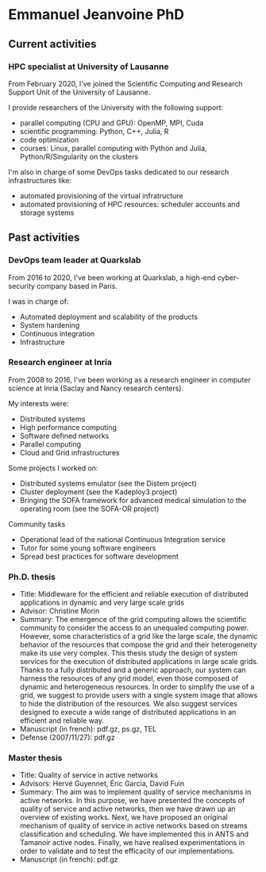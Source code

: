 # Emmanuel Jeanvoine PhD

## Current activities

### HPC specialist at University of Lausanne

From February 2020, I've joined the Scientific Computing and Research Support Unit of the University of Lausanne.

I provide researchers of the University with the following support:
* parallel computing (CPU and GPU): OpenMP, MPI, Cuda
* scientific programming: Python, C++, Julia, R
* code optimization
* courses: Linux, parallel computing with Python and Julia, Python/R/Singularity on the clusters

I'm also in charge of some DevOps tasks dedicated to our research infrastructures like:
* automated provisioning of the virtual infratructure
* automated provisioning of HPC resources: scheduler accounts and storage systems

## Past activities

### DevOps team leader at Quarkslab

From 2016 to 2020, I've been working at Quarkslab, a high-end cyber-security company based in Paris.

I was in charge of:
* Automated deployment and scalability of the products
* System hardening
* Continuous integration
* Infrastructure

### Research engineer at Inria

From 2008 to 2016, I've been working as a research engineer in computer science at Inria (Saclay and Nancy research centers).

My interests were:
* Distributed systems
* High performance computing
* Software defined networks
* Parallel computing
* Cloud and Grid infrastructures

Some projects I worked on:
* Distributed systems emulator (see the Distem project)
* Cluster deployment (see the Kadeploy3 project)
* Bringing the SOFA framework for advanced medical simulation to the operating room (see the SOFA-OR project)

Community tasks
* Operational lead of the national Continuous Integration service
* Tutor for some young software engineers
* Spread best practices for software development

### Ph.D. thesis

* Title: Middleware for the efficient and reliable execution of distributed applications in dynamic and very large scale grids
* Advisor: Christine Morin
* Summary:
    The emergence of the grid computing allows the scientific community to consider the access to an unequaled computing power. However, some characteristics of a grid like the large scale, the dynamic behavior of the resources that compose the grid and their heterogeneity make its use very complex. This thesis study the design of system services for the execution of distributed applications in large scale grids. Thanks to a fully distributed and a generic approach, our system can harness the resources of any grid model, even those composed of dynamic and heterogeneous resources. In order to simplify the use of a grid, we suggest to provide users with a single system image that allows to hide the distribution of the resources. We also suggest services designed to execute a wide range of distributed applications in an efficient and reliable way.
* Manuscript (in french): pdf.gz, ps.gz, TEL
* Defense (2007/11/27): pdf.gz

### Master thesis

* Title: Quality of service in active networks
* Advisors: Hervé Guyennet, Éric Garcia, David Fuin
* Summary:
    The aim was to implement quality of service mechanisms in active networks. In this purpose, we have presented the concepts of quality of service and active networks, then we have drawn up an overview of existing works. Next, we have proposed an original mechanism of quality of service in active networks based on streams classification and scheduling. We have implemented this in ANTS and Tamanoir active nodes. Finally, we have realised experimentations in order to validate and to test the efficacity of our implementations.
* Manuscript (in french): pdf.gz
